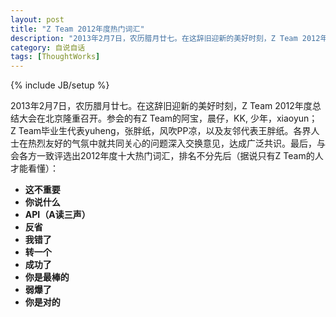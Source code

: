 ```yaml
---
layout: post
title: "Z Team 2012年度热门词汇"
description: "2013年2月7日，农历腊月廿七。在这辞旧迎新的美好时刻，Z Team 2012年度总结大会在北京隆重召开。参会的有Z Team的阿宝，晨仔，KK, 少年，xiaoyun； Z Team毕业生代表yuheng，张胖纸，风吹PP凉，以及友邻代表王胖纸。各界人士在热烈友好的气氛中就共同关心的问题深入交换意见，达成广泛共识。最后，与会各方一致评选出2012年度十大热门词汇，排名不分先后（据说只有Z Team的人才能看懂）"
category: 自说自话
tags: [ThoughtWorks]
---
```

{% include JB/setup %}

2013年2月7日，农历腊月廿七。在这辞旧迎新的美好时刻，Z Team 2012年度总结大会在北京隆重召开。参会的有Z Team的阿宝，晨仔，KK, 少年，xiaoyun； Z Team毕业生代表yuheng，张胖纸，风吹PP凉，以及友邻代表王胖纸。各界人士在热烈友好的气氛中就共同关心的问题深入交换意见，达成广泛共识。最后，与会各方一致评选出2012年度十大热门词汇，排名不分先后（据说只有Z Team的人才能看懂）：

*  __这不重要__
*  __你说什么__
*  __API（A读三声）__
*  __反省__
* __我错了__
* __转一个__
* __成功了__
* __你是最棒的__
* __弱爆了__
* __你是对的__
